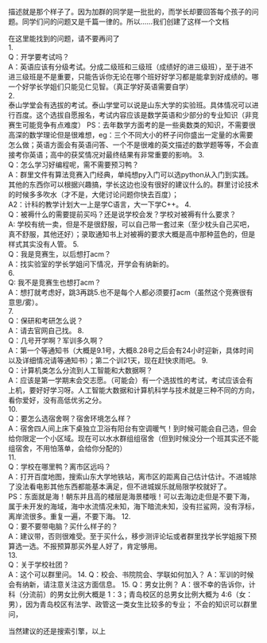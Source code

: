描述就是那个样子了。因为加群的同学是一批批的，而学长却要回答每个孩子的问题。同学们问的问题又是千篇一律的。所以……我们创建了这样一个文档  
  

在这里能找到的问题，请不要再问了  
1.  
Q：开学要考试吗？  
A：英语应该有分级考试。分成二级班和三级班（成绩好的进三级班），至于进不进三级班是不是重要，只能告诉你无论在哪个班好好学习都是能拿到好成绩的。哪一个好学长学姐们只能见仁见智。（真正学好英语需要自学）  
2.  
泰山学堂会有选拔的考试。泰山学堂可以说是山东大学的实验班。具体情况可以进行百度。这个选拔自愿报名，考试内容应该是数学英语和少部分的专业知识（非竞赛生可能竞争有点难度）
PS：去年数学方面考的是一些奥数类的知识，不需要很高深的数学理论但是很难想，eg：三个不同大小的杯子问你盛出一定量的水需要怎么做；英语方面会有英语问答、一个不是很难的英文描述的数学题等等，不会直接考你英语；高中的获奖情况对最终结果有非常重要的影响。
3.  
Q：怎么学习好编程呢，需不需要预习鸭？  
A：群里文件有算法竞赛入门经典，单纯想py入门可以选python从入门到实践。其他的东西你可以根据兴趣搞，学长这边也没有很好的建议什么的。群里讨论技术的时候多多吹水（才不是，大佬讨论问题你快去百度）；  
A2：计科的教学计划大一上是学C语言，大一下学C++。
4.  
Q：被褥什么的需要提前买吗？还是说学校会发？学校对被褥有什么要求？  
A: 学校有统一卖，但是不是很舒服，可以自己带一套过来（至少枕头自己买吧，真不舒服，其他还好）；录取通知书上对被褥的要求大概是高中那种蓝色的，但是样式其实没有人管。
5.  
Q：我是竞赛生，以后想打acm？  
A：找实验室的学长学姐问下情况，开学会有纳新的。  
6.  
Q: 我不是竞赛生也想打acm？  
A：想打就考虑好，跳3再跳5.也不是每个人都必须要打acm（虽然这个竞赛很有意思/雾）。  
7.  
Q：保研和考研怎么说？  
A：请去官网自己找。
8.  
Q：几号开学啊？军训多久啊？  
A：第一个等通知书（大概是9.1号，大概8.28号之后会有24小时迎新，具体时间以及详细情况请等通知书）；第二个训21天，现在赶快求雨吧。
9.  
Q：计算机类怎么分流到人工智能和大数据啊？  
A：应该是第一学期末会交志愿。（可能会）有一个选拔性的考试，考试应该会有上机，要好好学习呀。人工智能大数据和计算机科学与技术就是三种不同的方向，看你爱好，没有高低优劣之分。  
10.  
Q：要怎么选宿舍啊？宿舍环境怎么样？  
A：宿舍四人间上床下桌独立卫浴有阳台有空调暖气！到时候可能会自己选，但会给你限定一个小区域。现在可以水水群组组宿舍（但到时候没分一个班其实还不能组宿舍，不用怕落单，会给你分配的）  
11.  
Q：学校在哪里鸭？离市区远吗？  
A：打开百度地图，搜索山东大学地铁站，离市区的距离自己估计估计。不进城除了没法看电影其他东西都能基本满足，但不进城娱乐就局限学校就好了。  
PS：东面就是海！朝东并且高的楼层是海景楼哦！可以去海边走但是不要下海，属于未开发的海域，海中水流情况未知，海下暗流未知，没有拦鲨网，没有浮标，离岸流很多。重复一遍，不要下海。
12.  
Q：要不要带电脑？买什么样子的？  
A：建议带，否则很难受。至于买什么，移步测评论坛或者群里找学长学姐报下预算选一选。不报预算那买外星人好了，肯定够用。  
13.  
Q：关于学校社团？  
A：这个可以群里问。
14.
Q：校会、书院院会、学联如何加入？
A：军训的时候会有纳新，请注意关注这方面信息。
15.
Q：男女比例？
A：很不幸的告诉你，计科（分流前）的男女比例大概是 1：3；青岛校区的总男女比例大概为 4:6（女：男），因为青岛校区有法学、政管这一类女生比较多的专业；
不会的知识可以群里问，  
  
当然建议的还是搜索引擎，以上  
